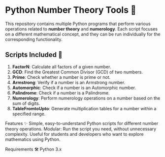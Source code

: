 # Python Number Theory Tools 🔢

This repository contains multiple Python programs that perform various operations related to **number theory** and **numerology**. Each script focuses on a different mathematical concept, and they can be run individually for the corresponding functionality.

## Scripts Included 📜

1. **FactorN**: Calculate all factors of a given number.
2. **GCD**: Find the Greatest Common Divisor (GCD) of two numbers.
3. **Prime**: Check whether a number is prime or not.
4. **Armstrong**: Verify if a number is an Armstrong number.
5. **Automorphic**: Check if a number is an Automorphic number.
6. **Palindrome**: Check if a number is a Palindrome.
7. **Numerology**: Perform numerology operations on a number based on the sum of digits.
8. **TableFromtoUpto**: Generate multiplication tables for a number within a specified range.

Features ✨
Simple, easy-to-understand Python scripts for different number theory operations.
Modular: Run the script you need, without unnecessary complexity.
Useful for students and developers who want to explore mathematics using Python.

Requirements 🛠
Python 3.x  
